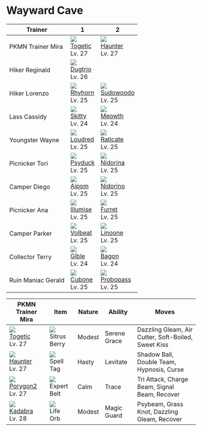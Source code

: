# Wayward Cave

Trainer            | 1                                   | 2                                   
---                | ---                                 | ---                                 
PKMN Trainer Mira  | ![][176]<br> [Togetic]<br> Lv. 27   | ![][093]<br> [Haunter]<br> Lv. 27   | ![][233]<br> [Porygon2]<br> Lv. 27  | ![][064]<br> [Kadabra]<br> Lv. 28   
Hiker Reginald     | ![][051]<br> [Dugtrio]<br> Lv. 26   
Hiker Lorenzo      | ![][111]<br> [Rhyhorn]<br> Lv. 25   | ![][185]<br> [Sudowoodo]<br> Lv. 25 
Lass Cassidy       | ![][300]<br> [Skitty]<br> Lv. 24    | ![][052]<br> [Meowth]<br> Lv. 24    | ![][133]<br> [Eevee]<br> Lv. 24     
Youngster Wayne    | ![][294]<br> [Loudred]<br> Lv. 25   | ![][020]<br> [Raticate]<br> Lv. 25  
Picnicker Tori     | ![][054]<br> [Psyduck]<br> Lv. 25   | ![][030]<br> [Nidorina]<br> Lv. 25  
Camper Diego       | ![][190]<br> [Aipom]<br> Lv. 25     | ![][033]<br> [Nidorino]<br> Lv. 25  
Picnicker Ana      | ![][314]<br> [Illumise]<br> Lv. 25  | ![][162]<br> [Furret]<br> Lv. 25    
Camper Parker      | ![][313]<br> [Volbeat]<br> Lv. 25   | ![][264]<br> [Linoone]<br> Lv. 25   
Collector Terry    | ![][443]<br> [Gible]<br> Lv. 24     | ![][371]<br> [Bagon]<br> Lv. 24     | ![][444]<br> [Gabite]<br> Lv. 24    
Ruin Maniac Gerald | ![][104]<br> [Cubone]<br> Lv. 25    | ![][476]<br> [Probopass]<br> Lv. 25 

PKMN Trainer Mira                  | Item                               | Nature | Ability      | Moves                                              
---                                | ---                                | ---    | ---          | ---                                                
![][176]<br> [Togetic]<br> Lv. 27  | ![][sitrus-berry]<br> Sitrus Berry | Modest | Serene Grace | Dazzling Gleam, Air Cutter, Soft-Boiled, Sweet Kiss
![][093]<br> [Haunter]<br> Lv. 27  | ![][spell-tag]<br> Spell Tag       | Hasty  | Levitate     | Shadow Ball, Double Team, Hypnosis, Curse          
![][233]<br> [Porygon2]<br> Lv. 27 | ![][expert-belt]<br> Expert Belt   | Calm   | Trace        | Tri Attack, Charge Beam, Signal Beam, Recover      
![][064]<br> [Kadabra]<br> Lv. 28  | ![][life-orb]<br> Life Orb         | Modest | Magic Guard  | Psybeam, Grass Knot, Dazzling Gleam, Recover       



[Raticate]: ../../pokemon_changes/020/
[Nidorina]: ../../pokemon_changes/030/
[Nidorino]: ../../pokemon_changes/033/
[Dugtrio]: ../../pokemon_changes/051/
[Meowth]: ../../pokemon_changes/052/
[Psyduck]: ../../pokemon_changes/054/
[Kadabra]: ../../pokemon_changes/064/
[Haunter]: ../../pokemon_changes/093/
[Cubone]: ../../pokemon_changes/104/
[Rhyhorn]: ../../pokemon_changes/111/
[Eevee]: ../../pokemon_changes/133/
[Furret]: ../../pokemon_changes/162/
[Togetic]: ../../pokemon_changes/176/
[Sudowoodo]: ../../pokemon_changes/185/
[Aipom]: ../../pokemon_changes/190/
[Porygon2]: ../../pokemon_changes/233/
[Linoone]: ../../pokemon_changes/264/
[Loudred]: ../../pokemon_changes/294/
[Skitty]: ../../pokemon_changes/300/
[Volbeat]: ../../pokemon_changes/313/
[Illumise]: ../../pokemon_changes/314/
[Bagon]: ../../pokemon_changes/371/
[Gible]: ../../pokemon_changes/443/
[Gabite]: ../../pokemon_changes/444/
[Probopass]: ../../pokemon_changes/476/
[expert-belt]: ../img/items/expert-belt.png
[life-orb]: ../img/items/life-orb.png
[sitrus-berry]: ../img/items/sitrus-berry.png
[spell-tag]: ../img/items/spell-tag.png
[020]: ../img/pokemon/020.png
[030]: ../img/pokemon/030.png
[033]: ../img/pokemon/033.png
[051]: ../img/pokemon/051.png
[052]: ../img/pokemon/052.png
[054]: ../img/pokemon/054.png
[064]: ../img/pokemon/064.png
[093]: ../img/pokemon/093.png
[104]: ../img/pokemon/104.png
[111]: ../img/pokemon/111.png
[133]: ../img/pokemon/133.png
[162]: ../img/pokemon/162.png
[176]: ../img/pokemon/176.png
[185]: ../img/pokemon/185.png
[190]: ../img/pokemon/190.png
[233]: ../img/pokemon/233.png
[264]: ../img/pokemon/264.png
[294]: ../img/pokemon/294.png
[300]: ../img/pokemon/300.png
[313]: ../img/pokemon/313.png
[314]: ../img/pokemon/314.png
[371]: ../img/pokemon/371.png
[443]: ../img/pokemon/443.png
[444]: ../img/pokemon/444.png
[476]: ../img/pokemon/476.png

